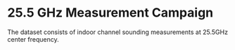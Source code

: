 # 25.5 GHz Measurement Campaign

The dataset consists of indoor channel sounding measurements at 25.5GHz center frequency.
